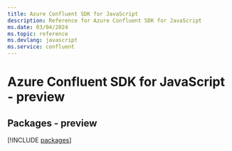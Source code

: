 ```yaml
---
title: Azure Confluent SDK for JavaScript
description: Reference for Azure Confluent SDK for JavaScript
ms.date: 03/04/2024
ms.topic: reference
ms.devlang: javascript
ms.service: confluent
---
```

# Azure Confluent SDK for JavaScript - preview
## Packages - preview
[!INCLUDE [packages](confluent-index.md)]